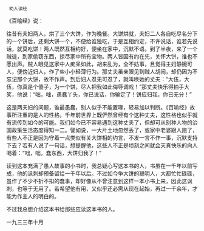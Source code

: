      劝人读经 

   《百喻经》说： 

   往昔有夫妇两人，烘了三个大饼，作为晚餐。大饼烘就，夫妇二人各自吃尽名分下的一个饼后，还剩大饼一个，不便给谁独吃，于是互相约定，不许说话，谁若先说话，就莫吃饼！两人既然互相约好，便坐在家中，沉默不语。到了半夜，来了一个贼徒，到家偷窃东西，掠尽家中所有宝物。两人皆因有约在先，关怀大饼，谁也不愿出声。贼人眼见这家中人痴呆如此，胡来乱为，全不妨事，且觉得主妇静婉可人，便傍近妇人，作了些小小轻薄行为。那丈夫虽亲眼见到贼人胡闹，却仍因为不忘记那个大饼，故不作声。到后妇人忍无可忍了，就叫唤她的丈夫：“大伍，大伍，你真是个傻子，为一个饼，尽人把我如此侮辱调戏！”那丈夫快乐得拍手大笑，他说：“咄，咄，愚蠢丫头，你已说话，你输定了！饼应归我，你已无分！” 

   这是两夫妇的问题，谁最愚蠢，别人似乎不能置喙，轻易加以判断。《百喻经》故事所注重的是人的性格。千年前世界上既俨然曾经有个这种丈夫，这性格也似乎就有流传到如今的可能。我们如今已不容易遇到这种丈夫了，但却可从别种人物的治国政策生活态度得知一二。譬如说，一大片土地忽然丢了，或家中老婆跟人跑了，有些人不正是因为守着一点类似有关大饼相的约言，不发一言不作一事，沉默支持下去？若有人说了一句话，想提醒他，这些人不正是顷刻之间就会天真快乐的向人喝着：“咄，咄，蠢东西，大饼归我了！” 

   读到这本充满了愚人故事的小书时，我总疑心写这本书的人，书虽在一千年以前写成，他的讽刺却预备留给一千年以后。不过如今争大饼的聪明人，大都忙忙碌碌，虽作了不少不折不扣的蠢事，却好像从不曾注意到这样一本小书上来，因此这讽刺，也等于无用了。若希望他有用，又似乎还必需从现在起始，再过一千余年，才能为作主人的明白的。

   不过我总想介绍这本书给那些应读这本书的人。 

   一九三三年十月 

